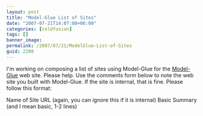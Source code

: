 ```yaml
---
layout: post
title: "Model-Glue List of Sites"
date: "2007-07-21T14:07:00+06:00"
categories: [coldfusion]
tags: []
banner_image: 
permalink: /2007/07/21/ModelGlue-List-of-Sites
guid: 2208
---
```


I'm working on composing a list of sites using Model-Glue for the <a href="http://www.model-glue.com">Model-Glue</a> web site. Please help. Use the comments form below to note the web site you built with Model-Glue. If the site is internal, that is fine. Please follow this format:

Name of Site
URL (again, you can ignore this if it is internal)
Basic Summary (and I mean basic, 1-2 lines)